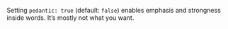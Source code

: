 Setting `pedantic: true` (default: `false`) enables emphasis and strongness inside words. It’s mostly not what you want.
